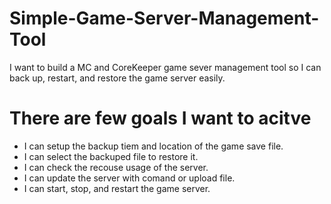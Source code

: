 # Simple-Game-Server-Management-Tool
I want to build a MC and CoreKeeper game sever management tool so I can back up, restart, and restore the game server easily. 

# There are few goals I want to acitve
- I can setup the backup tiem and location of the game save file.
- I can select the backuped file to restore it.
- I can check the recouse usage of the server.
- I can update the server with comand or upload file.
- I can start, stop, and restart the game server. 
